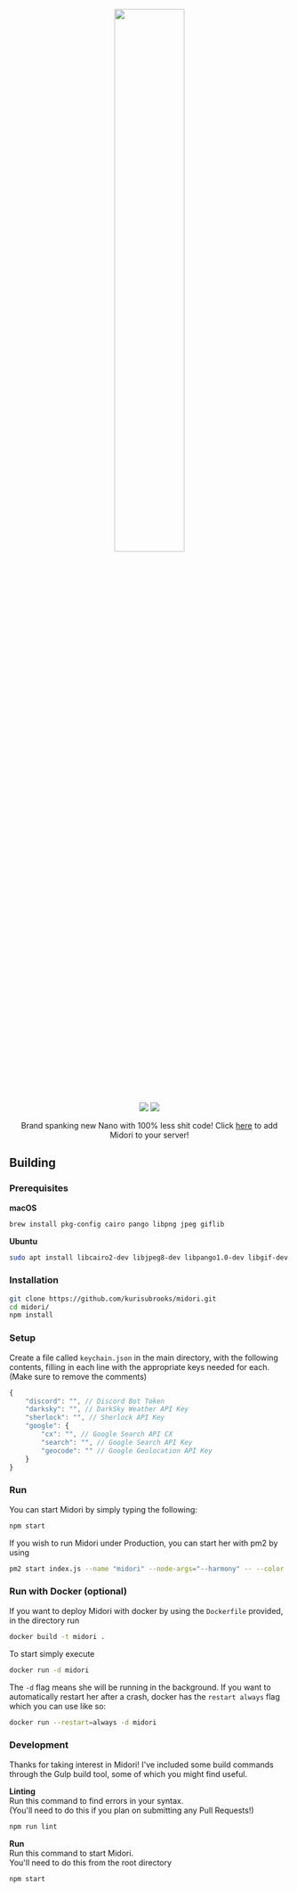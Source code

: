 <div align="center">
    <div class="header">
        <p>
            <span><img src="http://i.imgur.com/XY3TmDR.png" width="50%" height="50%"/></span>
        </p>
    </div>
    <p>
        <a href="https://discord.gg/jD5V5EH"><img src="https://discordapp.com/api/guilds/292970618834649088/embed.png" /></a>
        <a href="https://david-dm.org/kurisubrooks/midori"><img src="https://david-dm.org/kurisubrooks/midori/dev-status.svg" /></a>
    </p>
    <p>
        <span>Brand spanking new Nano with 100% less shit code!</span>
        <span>Click <a href="https://discordapp.com/oauth2/authorize?client_id=212915056491495424&scope=bot">here</a> to add Midori to your server!</span>
    </p>
</div>

## Building

### Prerequisites
**macOS**
```bash
brew install pkg-config cairo pango libpng jpeg giflib
```

**Ubuntu**
```bash
sudo apt install libcairo2-dev libjpeg8-dev libpango1.0-dev libgif-dev build-essential g++
```

### Installation
```bash
git clone https://github.com/kurisubrooks/midori.git
cd midori/
npm install
```

### Setup
Create a file called `keychain.json` in the main directory, with the following contents, filling in each line with the appropriate keys needed for each. (Make sure to remove the comments)

```js
{
    "discord": "", // Discord Bot Token
    "darksky": "", // DarkSky Weather API Key
    "sherlock": "", // Sherlock API Key
    "google": {
        "cx": "", // Google Search API CX
        "search": "", // Google Search API Key
        "geocode": "" // Google Geolocation API Key
    }
}
```

### Run
You can start Midori by simply typing the following:

```bash
npm start
```

If you wish to run Midori under Production, you can start her with pm2 by using

```bash
pm2 start index.js --name "midori" --node-args="--harmony" -- --color
```

### Run with Docker (optional)
If you want to deploy Midori with docker by using the ``Dockerfile`` provided, in the directory run

```bash
docker build -t midori .
```

To start simply execute

```bash
docker run -d midori
```

The ``-d`` flag means she will be running in the background.
If you want to automatically restart her after a crash, docker has the ``restart always`` flag which you can use like so:

```bash
docker run --restart=always -d midori
```

### Development
Thanks for taking interest in Midori!
I've included some build commands through the Gulp build tool, some of which you might find useful.

**Linting**  
Run this command to find errors in your syntax.  
(You'll need to do this if you plan on submitting any Pull Requests!)

```bash
npm run lint
```

**Run**  
Run this command to start Midori.  
You'll need to do this from the root directory

```bash
npm start
```
